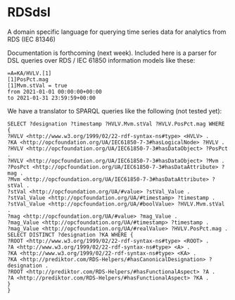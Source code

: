 # RDSdsl
A domain specific language for querying time series data for analytics from RDS (IEC 81346) 

Documentation is forthcoming (next week).
Included here is a parser for DSL queries over RDS / IEC 61850 information models like these:
```
=A=KA/HVLV.[1]
[1]PosPct.mag
[1]Mvm.stVal = true
from 2021-01-01 00:00:00+00:00
to 2021-01-31 23:59:59+00:00
```

We have a translator to SPARQL queries like the following (not tested yet):
```
SELECT ?designation ?timestamp ?HVLV.Mvm.stVal ?HVLV.PosPct.mag WHERE {
?HVLV <http://www.w3.org/1999/02/22-rdf-syntax-ns#type> <HVLV> .
?KA <http://opcfoundation.org/UA/IEC61850-7-3#hasLogicalNode> ?HVLV .
?HVLV <http://opcfoundation.org/UA/IEC61850-7-3#hasDataObject> ?PosPct .
?HVLV <http://opcfoundation.org/UA/IEC61850-7-3#hasDataObject> ?Mvm .
?PosPct <http://opcfoundation.org/UA/IEC61850-7-3#hasDataAttribute> ?mag .
?Mvm <http://opcfoundation.org/UA/IEC61850-7-3#hasDataAttribute> ?stVal .
?stVal <http://opcfoundation.org/UA/#value> ?stVal_Value .
?stVal_Value <http://opcfoundation.org/UA/#timestamp> ?timestamp .
?stVal_Value <http://opcfoundation.org/UA/#boolValue> ?HVLV.Mvm.stVal .
?mag <http://opcfoundation.org/UA/#value> ?mag_Value .
?mag_Value <http://opcfoundation.org/UA/#timestamp> ?timestamp .
?mag_Value <http://opcfoundation.org/UA/#realValue> ?HVLV.PosPct.mag .
SELECT DISTINCT ?designation ?KA WHERE {
?ROOT <http://www.w3.org/1999/02/22-rdf-syntax-ns#type> <ROOT> .
?A <http://www.w3.org/1999/02/22-rdf-syntax-ns#type> <A> .
?KA <http://www.w3.org/1999/02/22-rdf-syntax-ns#type> <KA> .
?KA <http://prediktor.com/RDS-Helpers/#hasCanonicalDesignation> ?designation .
?ROOT <http://prediktor.com/RDS-Helpers/#hasFunctionalAspect> ?A .
?A <http://prediktor.com/RDS-Helpers/#hasFunctionalAspect> ?KA .
}
}
```
